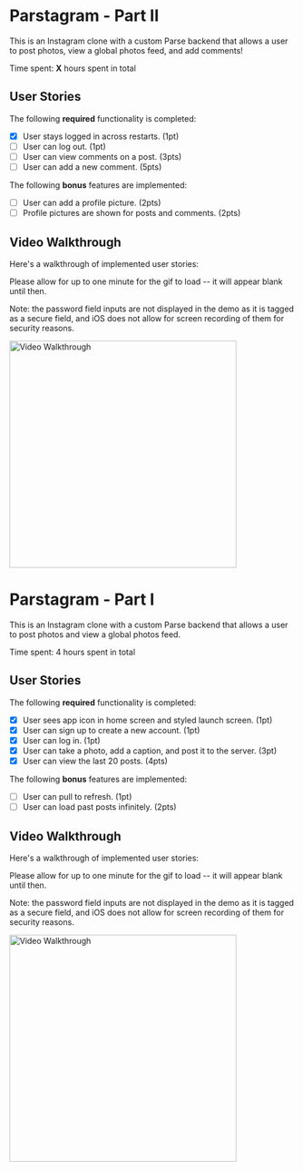 # Parstagram - Part II

This is an Instagram clone with a custom Parse backend that allows a user to post photos, view a global photos feed, and add comments!

Time spent: **X** hours spent in total

## User Stories

The following **required** functionality is completed:

- [x] User stays logged in across restarts. (1pt)
- [ ] User can log out. (1pt)
- [ ] User can view comments on a post. (3pts)
- [ ] User can add a new comment. (5pts)

The following **bonus** features are implemented:

- [ ] User can add a profile picture. (2pts)
- [ ] Profile pictures are shown for posts and comments. (2pts)

## Video Walkthrough

Here's a walkthrough of implemented user stories:

Please allow for up to one minute for the gif to load -- it will appear blank until then.

Note: the password field inputs are not displayed in the demo as it is tagged as a secure field, and iOS does not allow for screen recording of them for security reasons.

<img src='./demo2.gif' title='Video Walkthrough' width='400' alt='Video Walkthrough' />



# Parstagram - Part I

This is an Instagram clone with a custom Parse backend that allows a user to post photos and view a global photos feed.

Time spent: 4 hours spent in total

## User Stories

The following **required** functionality is completed:

- [x] User sees app icon in home screen and styled launch screen. (1pt)
- [x] User can sign up to create a new account. (1pt)
- [x] User can log in. (1pt)
- [x] User can take a photo, add a caption, and post it to the server. (3pt)
- [x] User can view the last 20 posts. (4pts)

The following **bonus** features are implemented:

- [ ] User can pull to refresh. (1pt)
- [ ] User can load past posts infinitely. (2pts)

## Video Walkthrough

Here's a walkthrough of implemented user stories:

Please allow for up to one minute for the gif to load -- it will appear blank until then.

Note: the password field inputs are not displayed in the demo as it is tagged as a secure field, and iOS does not allow for screen recording of them for security reasons.

<img src='./demo.gif' title='Video Walkthrough' width='400' alt='Video Walkthrough' />
